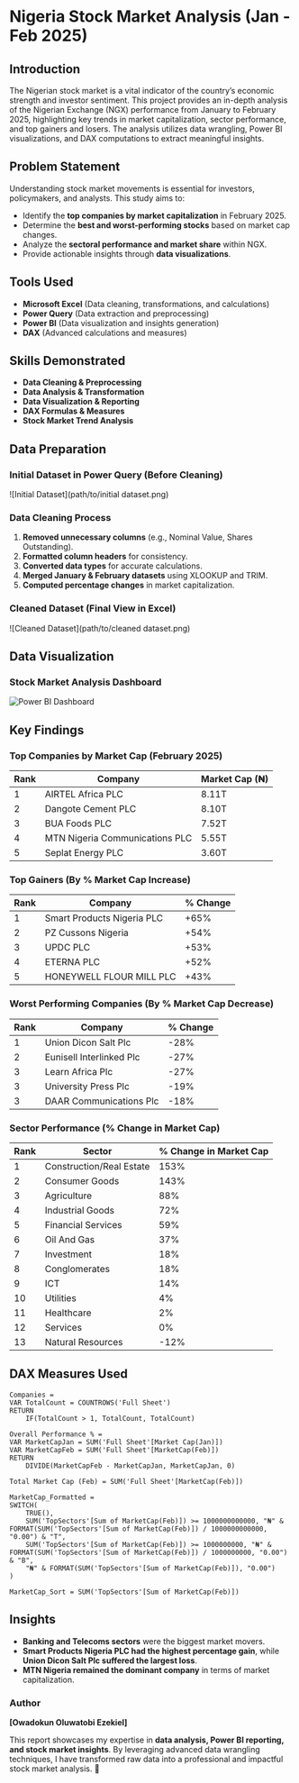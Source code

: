 # Nigeria Stock Market Analysis (Jan - Feb 2025)

## Introduction
The Nigerian stock market is a vital indicator of the country’s economic strength and investor sentiment. This project provides an in-depth analysis of the Nigerian Exchange (NGX) performance from January to February 2025, highlighting key trends in market capitalization, sector performance, and top gainers and losers. The analysis utilizes data wrangling, Power BI visualizations, and DAX computations to extract meaningful insights.

## Problem Statement
Understanding stock market movements is essential for investors, policymakers, and analysts. This study aims to:
- Identify the **top companies by market capitalization** in February 2025.
- Determine the **best and worst-performing stocks** based on market cap changes.
- Analyze the **sectoral performance and market share** within NGX.
- Provide actionable insights through **data visualizations**.

## Tools Used
- **Microsoft Excel** (Data cleaning, transformations, and calculations)
- **Power Query** (Data extraction and preprocessing)
- **Power BI** (Data visualization and insights generation)
- **DAX** (Advanced calculations and measures)

## Skills Demonstrated
- **Data Cleaning & Preprocessing**
- **Data Analysis & Transformation**
- **Data Visualization & Reporting**
- **DAX Formulas & Measures**
- **Stock Market Trend Analysis**

## Data Preparation
### Initial Dataset in Power Query (Before Cleaning)
![Initial Dataset](path/to/initial dataset.png)

### Data Cleaning Process
1. **Removed unnecessary columns** (e.g., Nominal Value, Shares Outstanding).
2. **Formatted column headers** for consistency.
3. **Converted data types** for accurate calculations.
4. **Merged January & February datasets** using XLOOKUP and TRIM.
5. **Computed percentage changes** in market capitalization.

### Cleaned Dataset (Final View in Excel)
![Cleaned Dataset](path/to/cleaned dataset.png)

## Data Visualization
### Stock Market Analysis Dashboard
![Power BI Dashboard](path/to/dashboard.jpg)

## Key Findings
### Top Companies by Market Cap (February 2025)
| Rank | Company | Market Cap (₦) |
|------|---------|----------------|
| 1    | AIRTEL Africa PLC | 8.11T |
| 2    | Dangote Cement PLC | 8.10T |
| 3    | BUA Foods PLC | 7.52T |
| 4    | MTN Nigeria Communications PLC | 5.55T |
| 5    | Seplat Energy PLC | 3.60T |

### Top Gainers (By % Market Cap Increase)
| Rank | Company | % Change |
|------|---------|-----------|
| 1    | Smart Products Nigeria PLC | +65% |
| 2    | PZ Cussons Nigeria  | +54% |
| 3    | UPDC PLC  | +53% |
| 4    | ETERNA PLC  | +52% |
| 5    | HONEYWELL FLOUR MILL PLC  | +43% |

### Worst Performing Companies (By % Market Cap Decrease)
| Rank | Company | % Change |
|------|---------|-----------|
| 1    | Union Dicon Salt Plc | -28% |
| 2    | Eunisell Interlinked Plc | -27% |
| 3    | Learn Africa Plc | -27% |
| 3    | University Press Plc | -19% |
| 3    | DAAR Communications Plc | -18% |

### Sector Performance (% Change in Market Cap)
| Rank | Sector                   | % Change in Market Cap |
|------|--------------------------|-----------------------|
| 1    | Construction/Real Estate | 153%                  |
| 2    | Consumer Goods          | 143%                  |
| 3    | Agriculture             | 88%                   |
| 4    | Industrial Goods        | 72%                   |
| 5    | Financial Services      | 59%                   |
| 6    | Oil And Gas            | 37%                   |
| 7    | Investment             | 18%                   |
| 8    | Conglomerates          | 18%                   |
| 9    | ICT                    | 14%                   |
| 10   | Utilities              | 4%                    |
| 11   | Healthcare             | 2%                    |
| 12   | Services               | 0%                    |
| 13   | Natural Resources      | -12%                  |

## DAX Measures Used
```DAX
Companies = 
VAR TotalCount = COUNTROWS('Full Sheet')
RETURN 
    IF(TotalCount > 1, TotalCount, TotalCount)

Overall Performance % = 
VAR MarketCapJan = SUM('Full Sheet'[Market Cap(Jan)])
VAR MarketCapFeb = SUM('Full Sheet'[MarketCap(Feb)])
RETURN 
    DIVIDE(MarketCapFeb - MarketCapJan, MarketCapJan, 0)

Total Market Cap (Feb) = SUM('Full Sheet'[MarketCap(Feb)])

MarketCap_Formatted = 
SWITCH(
    TRUE(),
    SUM('TopSectors'[Sum of MarketCap(Feb)]) >= 1000000000000, "₦" & FORMAT(SUM('TopSectors'[Sum of MarketCap(Feb)]) / 1000000000000, "0.00") & "T",
    SUM('TopSectors'[Sum of MarketCap(Feb)]) >= 1000000000, "₦" & FORMAT(SUM('TopSectors'[Sum of MarketCap(Feb)]) / 1000000000, "0.00") & "B",
    "₦" & FORMAT(SUM('TopSectors'[Sum of MarketCap(Feb)]), "0.00")
)

MarketCap_Sort = SUM('TopSectors'[Sum of MarketCap(Feb)])
```

## Insights
- **Banking and Telecoms sectors** were the biggest market movers.
- **Smart Products Nigeria PLC had the highest percentage gain**, while **Union Dicon Salt Plc suffered the largest loss**.
- **MTN Nigeria remained the dominant company** in terms of market capitalization.



### Author
**[Owadokun Oluwatobi Ezekiel]**  

This report showcases my expertise in **data analysis, Power BI reporting, and stock market insights**. By leveraging advanced data wrangling techniques, I have transformed raw data into a professional and impactful stock market analysis. 🚀
